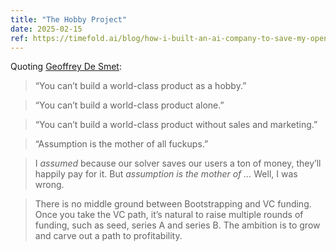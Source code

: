 ```yaml
---
title: "The Hobby Project"
date: 2025-02-15
ref: https://timefold.ai/blog/how-i-built-an-ai-company-to-save-my-open-source-project?utm_source=tldrnewsletter
---
```



Quoting [Geoffrey De Smet](https://timefold.ai/blog/how-i-built-an-ai-company-to-save-my-open-source-project?utm_source=tldrnewsletter):

> “You can’t build a world-class product as a hobby.”

> “You can’t build a world-class product alone.”

> “You can’t build a world-class product without sales and marketing.”

> “Assumption is the mother of all fuckups.”

> I *assumed* because our solver saves our users a ton of money, they’ll happily pay for it. But *assumption is the mother of …* Well, I was wrong.

> There is no middle ground between Bootstrapping and VC funding. Once you take the VC path, it’s natural to raise multiple rounds of funding, such as seed, series A and series B. The ambition is to grow and carve out a path to profitability.